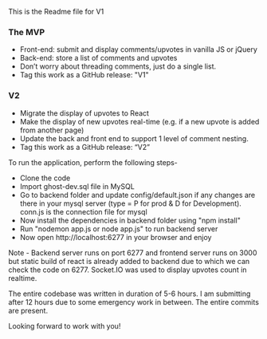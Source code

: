 This is the Readme file for V1
### The MVP

- Front-end: submit and display comments/upvotes in vanilla JS or jQuery
- Back-end: store a list of comments and upvotes
- Don’t worry about threading comments, just do a single list.
- Tag this work as a GitHub release: "V1"

### V2

- Migrate the display of upvotes to React
- Make the display of new upvotes real-time 
(e.g. if a new upvote is added from another page)
- Update the back and front end to support 1 level of comment nesting.
- Tag this work as a GitHub release: “V2”

To run the application, perform the following steps-
- Clone the code
- Import ghost-dev.sql file in MySQL
- Go to backend folder and update config/default.json if any changes are there in your mysql server (type = P for prod & D for Development). conn.js is the connection file for mysql
- Now install the dependencies in backend folder using "npm install"
- Run "nodemon app.js or node app.js" to run backend server
- Now open http://localhost:6277 in your browser and enjoy

Note - Backend server runs on port 6277 and frontend server runs on 3000 but static build of react is already added to backend due to which we can check the code on 6277. Socket.IO was used to display upvotes count in realtime. 

The entire codebase was written in duration of 5-6 hours. I am submitting after 12 hours due to some emergency work in between. The entire commits are present.


Looking forward to work with you!